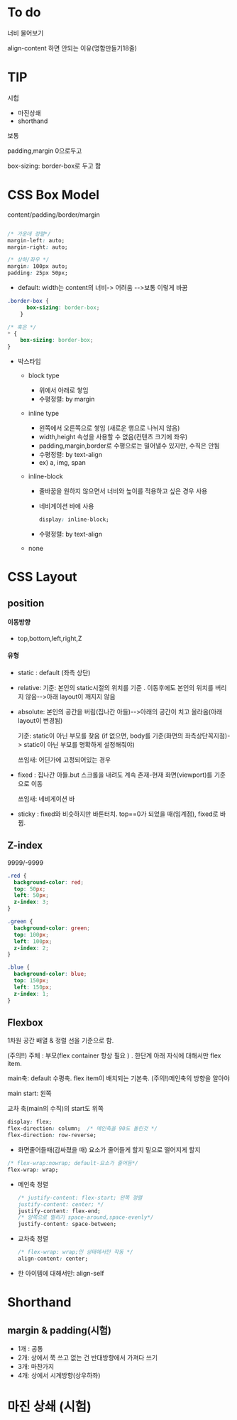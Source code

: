 # To do

너비 물어보기

align-content 하면 안되는 이유(명함만들기18줄)







# TIP

시험

- 마진상쇄
- shorthand

보통

padding,margin 0으로두고

box-sizing: border-box로 두고 함

# CSS Box Model

content/padding/border/margin

```css

/* 가운데 정렬*/
margin-left: auto;   
margin-right: auto; 

/* 상하/좌우 */
margin: 100px auto;  
padding: 25px 50px;
```

* default: width는 content의 너비-> 어려움 -->보통 이렇게 바꿈

```css
.border-box {
      box-sizing: border-box;
    }

/* 혹은 */
* {
    box-sizing: border-box;
}
```

* 박스타입

  - block type

    - 위에서 아래로 쌓임
    - 수평정렬: by margin

  - inline type  

    - 왼쪽에서 오른쪽으로 쌓임 (새로운 행으로 나뉘지 않음)
    - width,height 속성을 사용할 수 없음(컨텐츠 크기에 좌우)
    - padding,margin,border로 수평으로는 밀어낼수 있지만, 수직은 안됨
    - 수평정렬: by text-align
    - ex) a, img, span

  - inline-block 

    - 줄바꿈을 원하지 않으면서 너비와 높이를 적용하고 싶은 경우 사용

    - 네비게이션 바에 사용

      ```css
      display: inline-block;
      ```

    - 수평정렬: by text-align

  - none

    

    

# CSS Layout

## position

#### 이동방향

* top,bottom,left,right,Z

#### 유형

* static : default (좌측 상단)

* relative: 기준: 본인의 static시절의 위치를 기준 . 이동후에도 본인의 위치를 버리지 않음-->아래 layout이 깨지지 않음

* absolute: 본인의 공간을 버림(집나간 아들)-->아래의 공간이 치고 올라옴(아래 layout이 변경됨)

  기준: static이 아닌 부모를 찾음 (if 없으면, body를 기준(화면의 좌측상단꼭지점)-> static이 아닌 부모를 명확하게 설정해줘야)

  쓰임새: 어딘가에 고정되어있는 경우

* fixed : 집나간 아들.but 스크롤을 내려도 계속 존재-현재 화면(viewport)를 기준으로 이동

  쓰임새: 네비게이션 바

* sticky : fixed와 비슷하지만 바톤터치. top==0가 되었을 때(임계점), fixed로 바뀜.

## Z-index

9999/-9999

```css
.red {
  background-color: red;
  top: 50px;
  left: 50px;
  z-index: 3;
}

.green {
  background-color: green;
  top: 100px;
  left: 100px;
  z-index: 2;
}

.blue {
  background-color: blue;
  top: 150px;
  left: 150px;
  z-index: 1;
}
```

## Flexbox

1차원 공간 배열 & 정렬  선을 기준으로 함.

(주의!!) 주체 : 부모(flex container 항상 필요 ) . 한단계 아래 자식에 대해서만 flex item.

main축: default 수평축. flex item이 배치되는 기본축. (주의!)메인축의 방향을 알아야

main start: 왼쪽

교차 축(main의 수직)의 start도 위쪽

```css
display: flex;
flex-direction: column;  /* 메인축을 90도 돌린것 */
flex-direction: row-reverse;
```

* 화면줄어들때(감싸졌을 때) 요소가 줄어들게 할지 밑으로 떨어지게 할지

```css
/* flex-wrap:nowrap; default-요소가 줄어듬*/ 
flex-wrap: wrap;
```

* 메인축 정렬

  ```css
  /* justify-content: flex-start; 왼쪽 정렬
  justify-content: center; */
  justify-content: flex-end;
  /* 양쪽으로 벌리기 space-around,space-evenly*/
  justify-content: space-between;
  ```

* 교차축 정렬

  ``` css
  /* flex-wrap: wrap;인 상태에서만 작동 */
  align-content: center; 
  
  ```

* 한 아이템에 대해서만: align-self

# Shorthand

## margin & padding(시험)

* 1개 : 공통
* 2개: 상에서 쭉 쓰고 없는 건 반대방향에서 가져다 쓰기
* 3개: 마찬가지
* 4개: 상에서 시계방향(상우하좌)



# 마진 상쇄 (시험)
